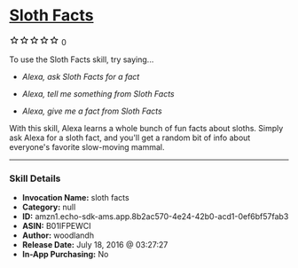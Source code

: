 # [Sloth Facts](http://alexa.amazon.com/#skills/amzn1.echo-sdk-ams.app.8b2ac570-4e24-42b0-acd1-0ef6bf57fab3)
![0 stars](../../images/ic_star_border_black_18dp_1x.png)![0 stars](../../images/ic_star_border_black_18dp_1x.png)![0 stars](../../images/ic_star_border_black_18dp_1x.png)![0 stars](../../images/ic_star_border_black_18dp_1x.png)![0 stars](../../images/ic_star_border_black_18dp_1x.png) 0

To use the Sloth Facts skill, try saying...

* *Alexa, ask Sloth Facts for a fact*

* *Alexa, tell me something from Sloth Facts*

* *Alexa, give me a fact from Sloth Facts*

With this skill, Alexa learns a whole bunch of fun facts about sloths. Simply ask Alexa for a sloth fact, and you'll get a random bit of info about everyone's favorite slow-moving mammal.

***

### Skill Details

* **Invocation Name:** sloth facts
* **Category:** null
* **ID:** amzn1.echo-sdk-ams.app.8b2ac570-4e24-42b0-acd1-0ef6bf57fab3
* **ASIN:** B01IFPEWCI
* **Author:** woodlandh
* **Release Date:** July 18, 2016 @ 03:27:27
* **In-App Purchasing:** No
